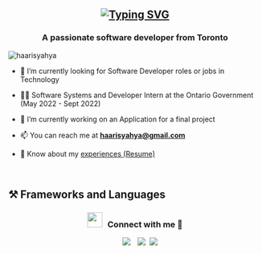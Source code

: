 <h2 align="center">

  [![Typing SVG](https://readme-typing-svg.herokuapp.com?center=true&vCenter=true&size=50&duration=3000&color=967BB6&width=700&height=70&lines=Hi!+I'm+Haaris+Yahya+%3A\))](https://git.io/typing-svg)
  
 </h2> 
<h3 align="center">A passionate software developer from Toronto</h3>

<p align="left"> <img src="https://camo.githubusercontent.com/d8a8453730652a50c56161272a40808cba323b4aea4f402654577c9394172f05/68747470733a2f2f6b6f6d617265762e636f6d2f67687076632f3f757365726e616d653d6962686173686d69267374796c653d666f722d7468652d626164676526636f6c6f723d627269676874677265656e" alt="haarisyahya"/> </p>

- 🔭 I’m currently looking for Software Developer roles or jobs in Technology</a>

- 🧑‍💼 Software Systems and Developer Intern at the Ontario Government (May 2022 - Sept 2022)

- 🌱 I’m currently working on an Application for a final project

- 📫 You can reach me at **haarisyahya@gmail.com**

- 📄 Know about my <a href="https://github.com/haarisyahya/haarisyahya/blob/main/Haaris%20Yahya%20-%20resume1.pdf" target="blank">experiences (Resume)</a>
<br/>

## ⚒️ Frameworks and Languages

<h3 align="center" > <img src="https://media.giphy.com/media/iY8CRBdQXODJSCERIr/giphy.gif" width="30" height="30" style="margin-right: 10px;">Connect with me 🤝 </h3>



<p align="center">


 <div align="center"  class="icons-social" style="margin-left: 10px;">
        <a style="margin-left: 10px;"  target="_blank" href="https://www.linkedin.com/in/haaris-yahya-398ba9195/">
			<img src="https://img.icons8.com/doodle/40/000000/linkedin--v2.png"></a>
        <a style="margin-left: 10px;" target="_blank" href="https://github.com/100rabhcsmc">
		<img src="https://img.icons8.com/doodle/40/000000/github--v1.png"></a>
	<a style="margin-left: 5px;" target="_blank" href="https://github.com/haarisyahya/haarisyahya/blob/main/Haaris%20Yahya%20-%20resume1.pdf">
					<img src="https://img.icons8.com/external-flaticons-lineal-color-flat-icons/34/null/external-resume-resume-flaticons-lineal-color-flat-icons.png"/></a>
      </div>

</p>


